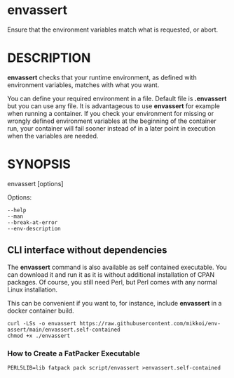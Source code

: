 # envassert

Ensure that the environment variables match
what is requested, or abort.

# DESCRIPTION

**envassert** checks that your runtime environment, as defined
with environment variables, matches with what you want.

You can define your required environment in a file.
Default file is **.envassert** but you can use any file.
It is advantageous to use **envassert** for example when running
a container. If you check your environment for missing or
wrongly defined environment variables at the beginning of
the container run, your container will fail sooner instead
of in a later point in execution when the variables are needed.

# SYNOPSIS

envassert [options]

Options:

    --help
    --man
    --break-at-error
    --env-description

## CLI interface without dependencies

The **envassert** command is also available
as self contained executable.
You can download it and run it as it is without
additional installation of CPAN packages.
Of course, you still need Perl, but Perl comes with any
normal Linux installation.

This can be convenient if you want to, for instance,
include **envassert** in a docker container build.

    curl -LSs -o envassert https://raw.githubusercontent.com/mikkoi/env-assert/main/envassert.self-contained
    chmod +x ./envassert

### How to Create a FatPacker Executable

    PERL5LIB=lib fatpack pack script/envassert >envassert.self-contained
